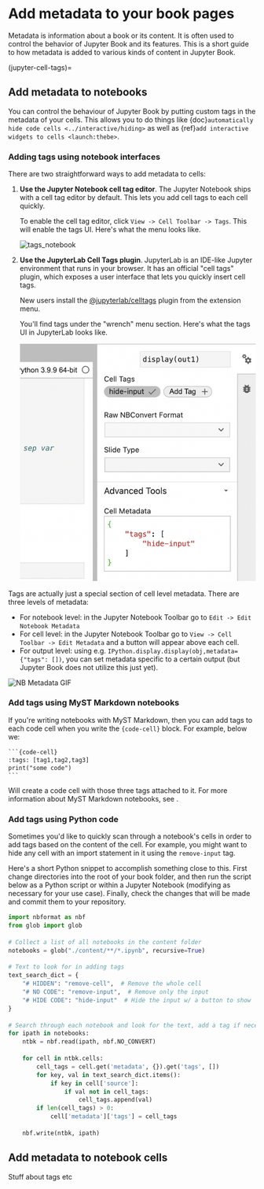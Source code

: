 # Add metadata to your book pages

Metadata is information about a book or its content.
It is often used to control the behavior of Jupyter Book and its features.
This is a short guide to how metadata is added to various kinds of content in Jupyter Book.

(jupyter-cell-tags)=
## Add metadata to notebooks

You can control the behaviour of Jupyter Book by putting custom tags
in the metadata of your cells. This allows you to do things like
{doc}`automatically hide code cells <../interactive/hiding>` as well as
{ref}`add interactive widgets to cells <launch:thebe>`.

### Adding tags using notebook interfaces

There are two straightforward ways to add metadata to cells:

1. **Use the Jupyter Notebook cell tag editor**. The Jupyter Notebook ships with a
   cell tag editor by default. This lets you add cell tags to each cell quickly.

   To enable the cell tag editor, click `View -> Cell Toolbar -> Tags`. This
   will enable the tags UI. Here's what the menu looks like.

   ![tags_notebook](../images/tags_notebook.png)

2. **Use the JupyterLab Cell Tags plugin**. JupyterLab is an IDE-like Jupyter
   environment that runs in your browser. It has an official "cell tags" plugin,
   which exposes a user interface that lets you quickly insert cell tags.

   New users install the [@jupyterlab/celltags](https://github.com/jupyterlab/jupyterlab) plugin from the extension menu.

   You'll find tags under the "wrench" menu section.
   Here's what the tags UI in JupyterLab looks like.

   ![tags_jupyterlab](../images/tags_jupyterlab.png)

Tags are actually just a special section of cell level metadata.
There are three levels of metadata:

* For notebook level: in the Jupyter Notebook Toolbar go to `Edit -> Edit Notebook Metadata`
* For cell level: in the Jupyter Notebook Toolbar go to `View -> Cell Toolbar -> Edit Metadata` and a button will appear above each cell.
* For output level: using e.g. `IPython.display.display(obj,metadata={"tags": [])`, you can set metadata specific to a certain output (but Jupyter Book does not utilize this just yet).

![NB Metadata GIF](../images/metadata_edit.*)

### Add tags using MyST Markdown notebooks

If you're writing notebooks with MyST Markdown, then you can add tags to each code cell when you write the `{code-cell}` block. For example, below we:

````
```{code-cell}
:tags: [tag1,tag2,tag3]
print("some code")
```
````

Will create a code cell with those three tags attached to it. For more information about MyST Markdown notebooks, see [](../file-types/myst-notebooks.md).

### Add tags using Python code

Sometimes you'd like to quickly scan through a notebook's cells in order to
add tags based on the content of the cell. For example, you might want to
hide any cell with an import statement in it using the `remove-input` tag.

Here's a short Python snippet to accomplish something close to this.
First change directories into the root of your book folder, and then
run the script below as a Python script or within a Jupyter Notebook
(modifying as necessary for your use case).
Finally, check the changes that will be made and commit them to your repository.

```python
import nbformat as nbf
from glob import glob

# Collect a list of all notebooks in the content folder
notebooks = glob("./content/**/*.ipynb", recursive=True)

# Text to look for in adding tags
text_search_dict = {
    "# HIDDEN": "remove-cell",  # Remove the whole cell
    "# NO CODE": "remove-input",  # Remove only the input
    "# HIDE CODE": "hide-input"  # Hide the input w/ a button to show
}

# Search through each notebook and look for the text, add a tag if necessary
for ipath in notebooks:
    ntbk = nbf.read(ipath, nbf.NO_CONVERT)

    for cell in ntbk.cells:
        cell_tags = cell.get('metadata', {}).get('tags', [])
        for key, val in text_search_dict.items():
            if key in cell['source']:
                if val not in cell_tags:
                    cell_tags.append(val)
        if len(cell_tags) > 0:
            cell['metadata']['tags'] = cell_tags

    nbf.write(ntbk, ipath)
```

## Add metadata to notebook cells

Stuff about tags etc
